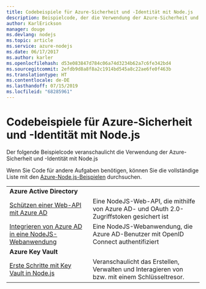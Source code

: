 ```yaml
---
title: Codebeispiele für Azure-Sicherheit und -Identität mit Node.js
description: Beispielcode, der die Verwendung der Azure-Sicherheit und -Identität mit Node.js veranschaulicht
author: KarlErickson
manager: douge
ms.devlang: nodejs
ms.topic: article
ms.service: azure-nodejs
ms.date: 06/17/2017
ms.author: karler
ms.openlocfilehash: d53e083847d784c06a74d3234b62a7c6fe342bd4
ms.sourcegitcommit: 2efdb9d8a8f8a2c1914bd545a8c22ae6fe0f463b
ms.translationtype: HT
ms.contentlocale: de-DE
ms.lasthandoff: 07/15/2019
ms.locfileid: "68285961"
---
```

# <a name="azure-security-and-identity-with-nodejs-code-samples"></a>Codebeispiele für Azure-Sicherheit und -Identität mit Node.js

Der folgende Beispielcode veranschaulicht die Verwendung der Azure-Sicherheit und -Identität mit Node.js

Wenn Sie Code für andere Aufgaben benötigen, können Sie die vollständige Liste mit den [Azure-Node.js-Beispielen](https://azure.microsoft.com/resources/samples/?term=nodejs) durchsuchen.

| | |
|---|---|
| **Azure Active Directory** ||
| [Schützen einer Web-API mit Azure AD](https://azure.microsoft.com/resources/samples/active-directory-node-webapi/) | Eine NodeJS-Web-API, die mithilfe von Azure AD- und OAuth 2.0-Zugriffstoken gesichert ist |
| [Integrieren von Azure AD in eine NodeJS-Webanwendung](https://azure.microsoft.com/resources/samples/active-directory-node-webapp-openidconnect/) | Eine NodeJS-Webanwendung, die Azure AD-Benutzer mit OpenID Connect authentifiziert |
| **Azure Key Vault** ||
| [Erste Schritte mit Key Vault in Node.js](https://azure.microsoft.com/resources/samples/key-vault-node-getting-started/) | Veranschaulicht das Erstellen, Verwalten und Interagieren von bzw. mit einem Schlüsseltresor. |
